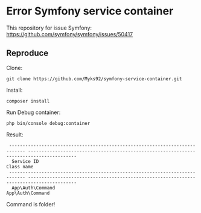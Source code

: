 # Error Symfony service container

This repository for issue Symfony: https://github.com/symfony/symfony/issues/50417

## Reproduce

Clone:
```
git clone https://github.com/Myks92/symfony-service-container.git
```

Install:
```
composer install
```

Run Debug container:
```
php bin/console debug:container
```

Result:
```
 ---------------------------------------------------------------------------- ---------------------------------------------------------------------------------------- 
  Service ID                                                                   Class name                                                                              
 ---------------------------------------------------------------------------- ---------------------------------------------------------------------------------------- 
  App\Auth\Command                                                             App\Auth\Command 
```

Command is folder!
